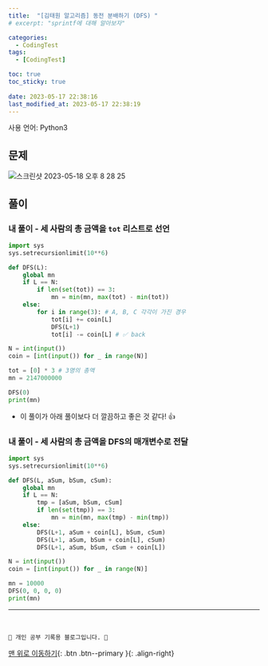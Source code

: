 ```yaml
---
title:  "[김태원 알고리즘] 동전 분배하기 (DFS) "
# excerpt: "sprintf에 대해 알아보자"

categories:
  - CodingTest
tags:
  - [CodingTest]

toc: true
toc_sticky: true
 
date: 2023-05-17 22:38:16
last_modified_at: 2023-05-17 22:38:19
---
```


사용 언어: Python3

## 문제
![스크린샷 2023-05-18 오후 8 28 25](https://github.com/minju412/jenkins-test/assets/59405576/b2d07f1a-d09c-4388-bc63-a09d6e87bc54)

## 풀이
### 내 풀이 - 세 사람의 총 금액을 `tot` 리스트로 선언
```py
import sys
sys.setrecursionlimit(10**6)

def DFS(L):
    global mn
    if L == N:
        if len(set(tot)) == 3:
            mn = min(mn, max(tot) - min(tot))
    else:
        for i in range(3): # A, B, C 각각이 가진 경우
            tot[i] += coin[L] 
            DFS(L+1)
            tot[i] -= coin[L] # ✅ back

N = int(input())
coin = [int(input()) for _ in range(N)]

tot = [0] * 3 # 3명의 총액
mn = 2147000000

DFS(0)
print(mn)
```
- 이 풀이가 아래 풀이보다 더 깔끔하고 좋은 것 같다! 👍




### 내 풀이 - 세 사람의 총 금액을 DFS의 매개변수로 전달
```py
import sys
sys.setrecursionlimit(10**6)

def DFS(L, aSum, bSum, cSum):
    global mn
    if L == N:
        tmp = [aSum, bSum, cSum]
        if len(set(tmp)) == 3:
            mn = min(mn, max(tmp) - min(tmp))
    else:
        DFS(L+1, aSum + coin[L], bSum, cSum)
        DFS(L+1, aSum, bSum + coin[L], cSum)
        DFS(L+1, aSum, bSum, cSum + coin[L])

N = int(input())
coin = [int(input()) for _ in range(N)]

mn = 10000
DFS(0, 0, 0, 0)
print(mn)
```






***
<br>


    💛 개인 공부 기록용 블로그입니다. 👻

[맨 위로 이동하기](#){: .btn .btn--primary }{: .align-right}